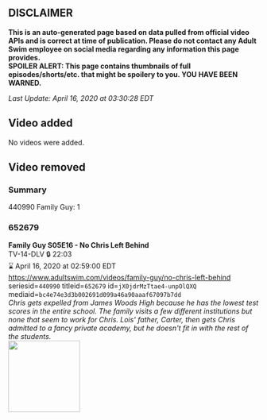 ## DISCLAIMER
**This is an auto-generated page based on data pulled from official video APIs and is correct at time of publication. Please do not contact any Adult Swim employee on social media regarding any information this page provides.**  
**SPOILER ALERT: This page contains thumbnails of full episodes/shorts/etc. that might be spoilery to you. YOU HAVE BEEN WARNED.**  

_Last Update: April 16, 2020 at 03:30:28 EDT_
## Video added
No videos were added.  
## Video removed
### Summary
440990 Family Guy: 1  
### 652679
**Family Guy S05E16 - No Chris Left Behind**  
TV-14-DLV 🔒 22:03  
⌛ April 16, 2020 at 02:59:00 EDT  
https://www.adultswim.com/videos/family-guy/no-chris-left-behind  
seriesid=`440990` titleid=`652679` id=`jX0jdrMzTtae4-unpOlQXQ` mediaid=`bc4e74e3d3b002691d099a46a90aaaf67097b7dd`  
_Chris gets expelled from James Woods High because he has the lowest test scores in the entire school. The family visits a few different institutions but none that seem to work for Chris.  Lois' father, Carter, then gets Chris admitted to a fancy private academy, but he doesn't fit in with the rest of the students._  
<a href="https://i.cdn.turner.com/adultswim/big/image-upload/thumbnails/thumb-2_image-154514999800016.jpg"><img src="https://i.cdn.turner.com/adultswim/big/image-upload/thumbnails/thumb-2_image-154514999800016.jpg" height="144px" /></a>
